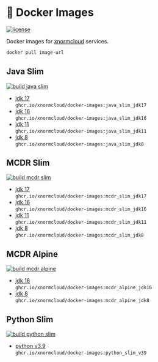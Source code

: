 # 💾 Docker Images

[![license](https://img.shields.io/github/license/xnormcloud/docker-images.svg)](https://github.com/xnormcloud/docker-images/blob/master/LICENSE)

Docker images for [xnormcloud](https://xnorm.cloud) services.
```bash
docker pull image-url
```

## Java Slim

[![build java slim](https://github.com/xnormcloud/docker-images/actions/workflows/java_slim.yml/badge.svg?branch=master)](https://github.com/xnormcloud/docker-images/actions/workflows/java_slim.yml)

- [jdk 17](https://github.com/xnormcloud/docker-images/tree/master/java/slim/jdk17/Dockerfile) \
`ghcr.io/xnormcloud/docker-images:java_slim_jdk17`
- [jdk 16](https://github.com/xnormcloud/docker-images/tree/master/java/slim/jdk16/Dockerfile) \
`ghcr.io/xnormcloud/docker-images:java_slim_jdk16`
- [jdk 11](https://github.com/xnormcloud/docker-images/tree/master/java/slim/jdk11/Dockerfile) \
`ghcr.io/xnormcloud/docker-images:java_slim_jdk11`
- [jdk 8](https://github.com/xnormcloud/docker-images/tree/master/java/slim/jdk8/Dockerfile) \
`ghcr.io/xnormcloud/docker-images:java_slim_jdk8`

## MCDR Slim

[![build mcdr slim](https://github.com/xnormcloud/docker-images/actions/workflows/mcdr_slim.yml/badge.svg?branch=master)](https://github.com/xnormcloud/docker-images/actions/workflows/mcdr_slim.yml)

- [jdk 17](https://github.com/xnormcloud/docker-images/tree/master/mcdr/slim/jdk17/Dockerfile) \
`ghcr.io/xnormcloud/docker-images:mcdr_slim_jdk17`
- [jdk 16](https://github.com/xnormcloud/docker-images/tree/master/mcdr/slim/jdk16/Dockerfile) \
`ghcr.io/xnormcloud/docker-images:mcdr_slim_jdk16`
- [jdk 11](https://github.com/xnormcloud/docker-images/tree/master/mcdr/slim/jdk11/Dockerfile) \
`ghcr.io/xnormcloud/docker-images:mcdr_slim_jdk11`
- [jdk 8](https://github.com/xnormcloud/docker-images/tree/master/mcdr/slim/jdk8/Dockerfile) \
`ghcr.io/xnormcloud/docker-images:mcdr_slim_jdk8`

## MCDR Alpine

[![build mcdr alpine](https://github.com/xnormcloud/docker-images/actions/workflows/mcdr_alpine.yml/badge.svg?branch=master)](https://github.com/xnormcloud/docker-images/actions/workflows/mcdr_alpine.yml)

- [jdk 16](https://github.com/xnormcloud/docker-images/tree/master/mcdr/alpine/jdk16/Dockerfile) \
`ghcr.io/xnormcloud/docker-images:mcdr_alpine_jdk16`
- [jdk 8](https://github.com/xnormcloud/docker-images/tree/master/mcdr/alpine/jdk8/Dockerfile) \
`ghcr.io/xnormcloud/docker-images:mcdr_alpine_jdk8`

## Python Slim

[![build python slim](https://github.com/xnormcloud/docker-images/actions/workflows/python_slim.yml/badge.svg?branch=master)](https://github.com/xnormcloud/docker-images/actions/workflows/python_slim.yml)

- [python v3.9](https://github.com/xnormcloud/docker-images/tree/master/python/slim/v39/Dockerfile) \
`ghcr.io/xnormcloud/docker-images:python_slim_v39`
